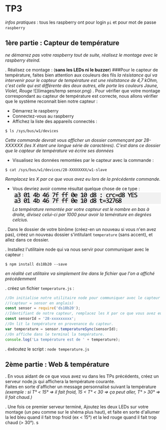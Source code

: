 TP3
===
_infos pratiques_ : tous les raspberry ont pour login `pi` et pour mot de passe `raspberry`

1ère partie : Capteur de température
------------------------------------
_ne démarrez pas votre raspberry tout de suite, réalisez le montage avec le raspberry éteind._  

. Réalisez ce montage : (**sans les LEDs ni le buzzer**)
###Pour le capteur de température, faites bien attention aux couleurs des fils
*la résistance qui va intervenir pour le capteur de température est une résitstance de 4,7 kOhm, c'est celle qui est différente des deux autres, elle porte les couleurs Jaune, Violet, Rouge*
![](images/temp sensor.png)
. Pour vérifier que votre montage correspondant au capteur de température est correcte, nous allons vérifier que le système reconnait bien notre capteur :  
- Démarrez le raspberry  
- Connectez-vous au raspberry  
- Affichez la liste des appareils connectés :  

```
$ ls /sys/bus/w1/devices
```
_Cette commande devrait vous afficher un dossier commençant par 28-XXXXXX (les X étant une longue série de caractères). C'est dans ce dossier que le capteur de température va écrire ses données_  
- Visualisez les données remontées par le capteur avec la commande : 

```
$ cat /sys/bus/w1/devices/28-XXXXXXXX/w1-slave
```
_Remplacez les X par ce que vous avez eu lors de la précédente commande._  
- Vous devriez avoir comme résultat quelque chose de ce type : 
![](images/exemple_ds18b20.png)
_La température remontée par votre capteur est le nombre en bas à droite, divisez celui-ci par 1000 pour avoir la temérature en degrées celcius._  

. Dans le dossier de votre binôme (créez-en un nouveau si vous n'en avez pas), créez un nouveau dossier s'intitulant `temperature` (sans accent), et allez dans ce dossier. 

. Installez l'utilitaire node qui va nous servir pour communiquer avec le capteur :  

```
$ npm install ds18b20 --save
```
_en réalité cet utilitaire va simplement lire dans le fichier que l'on a affiché précédemment_  

. créez un fichier `temperature.js` :

```js
//On initialise notre utilitaire node pour communiquer avec le capteur 
//(capteur = sensor en anglais)
const sensor = require('ds18b20');
//Identifiant de notre capteur, remplacez les X par ce que vous avez eu précédemment.
const sensorId = '28-xxxxxxxxx';
//On lit la température en provenance du capteur.
var temperature = sensor.temperatureSync(sensorId);
//On affiche dans le terminal la température.
console.log('La température est de ' + temperature);
```

. éxécutez le script : `node temperature.js`

2ème partie : Web & température
-------------------------------

. En vous aidant de ce que vous avez vu dans les TPs précédents, créez un serveur node.js qui affichera la température courante.  
Faites en sorte d'afficher un message personnalisé suivant la température _(exemple : si T° < 15° => il fait froid, 15 < T° < 30 => ça peut aller, T° > 30° => Il fait chaud.)_  

. Une fois ce premier serveur terminé, Ajoutez les deux LEDs sur votre montage (un peu comme sur le shéma plus haut), et faite en sorte d'allumer la led bleu quand il fait trop froid (ex < 15°) et la led rouge quand il fait trop chaud (> 30°).
s